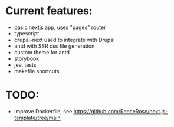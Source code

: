 # Current features:

- basic nextjs app, uses "pages" router
- typescript
- drupal-next used to integrate with Drupal
- antd with SSR css file generation
- custom theme for antd
- storybook
- jest tests
- makefile shortcuts

# TODO:

- improve Dockerfile, see https://github.com/ReeceRose/next.js-template/tree/main
